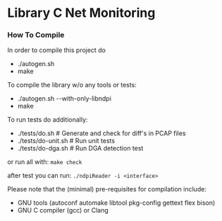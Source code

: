 # Library C Net Monitoring
### How To Compile

In order to compile this project do

- ./autogen.sh
- make

To compile the library w/o any tools or tests:

- ./autogen.sh --with-only-libndpi
- make

To run tests do additionally:

- ./tests/do.sh # Generate and check for diff's in PCAP files
- ./tests/do-unit.sh # Run unit tests
- ./tests/do-dga.sh # Run DGA detection test

or run all with: `make check`

after test you can run: `./ndpiReader -i <interface>`

Please note that the (minimal) pre-requisites for compilation include:
- GNU tools (autoconf automake libtool pkg-config gettext flex bison)
- GNU C compiler (gcc) or Clang